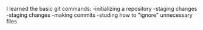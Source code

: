 I learned the basic git commands:
-initializing a repository
-staging changes
-staging changes
-making commits
-studing how to "ignore" unnecessary files
